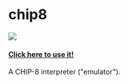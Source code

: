 # chip8

![](http://jmecom.github.io/images/chip8.png)

#### [Click here to use it!](http://jmecom.github.io/chip8/)

A CHIP-8 interpreter ("emulator"). 
